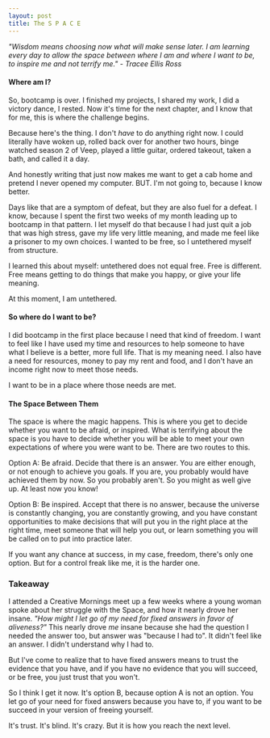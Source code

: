 ```yaml
---
layout: post
title: The S P A C E
---
```


_"Wisdom means choosing now what will make sense later. I am learning every day to allow the space between where I am and where I want to be, to inspire me and not terrify me." - Tracee Ellis Ross_

#### Where am I?

So, bootcamp is over. I finished my projects, I shared my work, I did a victory dance, I rested. Now it's time for the next chapter, and I know that for me, this is where the challenge begins.

Because here's the thing. I don't _have_ to do anything right now. I could literally have woken up, rolled back over for another two hours, binge watched season 2 of Veep, played a little guitar, ordered takeout, taken a bath, and called it a day. 

And honestly writing that just now makes me want to get a cab home and pretend I never opened my computer. BUT. I'm not going to, because I know better. 

Days like that are a symptom of defeat, but they are also fuel for a defeat. I know, because I spent the first two weeks of my month leading up to bootcamp in that pattern. I let myself do that because I had just quit a job that was high stress, gave my life very little meaning, and made me feel like a prisoner to my own choices. I wanted to be free, so I untethered myself from structure.

I learned this about myself: untethered does not equal free. Free is different. Free means getting to do things that make you happy, or give your life meaning.

At this moment, I am untethered.

#### So where do I want to be?

I did bootcamp in the first place because I need that kind of freedom. I want to feel like I have used my time and resources to help someone to have what I believe is a better, more full life. That is my meaning need. I also have a need for resources, money to pay my rent and food, and I don't have an income right now to meet those needs. 

I want to be in a place where those needs are met.

#### The Space Between Them

The space is where the magic happens. This is where you get to decide whether you want to be afraid, or inspired. What is terrifying about the space is you have to decide whether you will be able to meet your own expectations of where you were want to be. There are two routes to this. 

Option A: Be afraid. Decide that there is an answer. You are either enough, or not enough to achieve you goals. If you are, you probably would have achieved them by now. So you probably aren't. So you might as well give up. At least now you know!

Option B: Be inspired. Accept that there is no answer, because the universe is constantly changing, you are constantly growing, and you have constant opportunities to make decisions that will put you in the right place at the right time, meet someone that will help you out, or learn something you will be called on to put into practice later.

If you want any chance at success, in my case, freedom, there's only one option. But for a control freak like me, it is the harder one. 

### Takeaway

I attended a Creative Mornings meet up a few weeks where a young woman spoke about her struggle with the Space, and how it nearly drove her insane. _"How might I let go of my need for fixed answers in favor of aliveness?"_ This nearly drove *me* insane because she had the question I needed the answer too, but answer was "because I had to". It didn't feel like an answer. I didn't understand why I had to. 

But I've come to realize that to have fixed answers means to trust the evidence that you have, and if you have no evidence that you will succeed, or be free, you just trust that you won't.

So I think I get it now. It's option B, because option A is not an option. You let go of your need for fixed answers because you have to, if you want to be succeed in your version of freeing yourself.

It's trust. It's blind. It's crazy. But it is how you reach the next level.